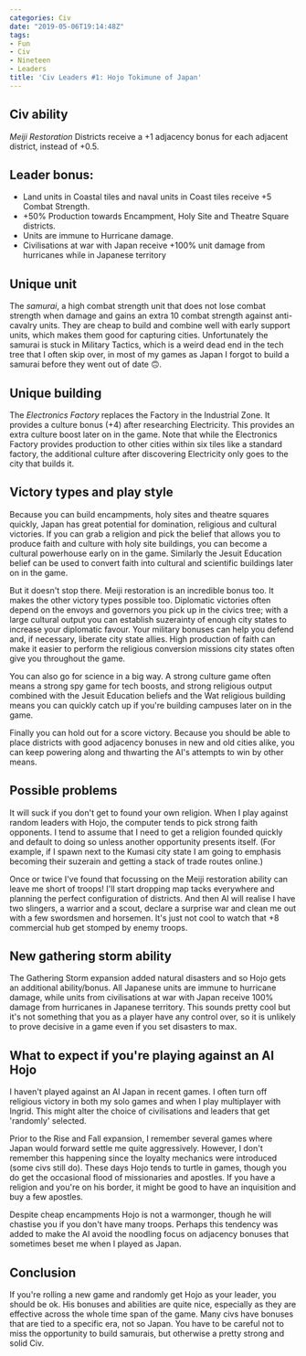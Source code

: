 ```yaml
---
categories: Civ
date: "2019-05-06T19:14:48Z"
tags:
- Fun
- Civ
- Nineteen
- Leaders
title: 'Civ Leaders #1: Hojo Tokimune of Japan'
---
```


## Civ ability
*Meiji Restoration* Districts receive a +1 adjacency bonus for each adjacent district, instead of +0.5.

## Leader bonus:
* Land units in Coastal tiles and naval units in Coast tiles receive +5 Combat Strength.
* +50% Production towards Encampment, Holy Site and Theatre Square districts. 
* Units are immune to Hurricane damage.
* Civilisations at war with Japan receive +100% unit damage from hurricanes while in Japanese territory

## Unique unit
The *samurai*, a high combat strength unit that does not lose combat strength when damage and gains an extra 10 combat strength against anti-cavalry units. They are cheap to build and combine well with early support units, which makes them good for capturing cities. Unfortunately the samurai is stuck in Military Tactics, which is a weird dead end in the tech tree that I often skip over, in most of my games as Japan I forgot to build a samurai before they went out of date 🙃. 

## Unique building
The *Electronics Factory* replaces the Factory in the Industrial Zone. It provides a culture bonus (+4) after researching Electricity. This provides an extra culture boost later on in the game. Note that while the Electronics Factory provides production to other cities within six tiles like a standard factory, the additional culture after discovering Electricity only goes to the city that builds it.

## Victory types and play style
Because you can build encampments, holy sites and theatre squares quickly, Japan has great potential for domination, religious and cultural victories. If you can grab a religion and pick the belief that allows you to produce faith and culture with holy site buildings, you can become a cultural powerhouse early on in the game. Similarly the Jesuit Education belief can be used to convert faith into cultural and scientific buildings later on in the game. 

But it doesn't stop there. Meiji restoration is an incredible bonus too. It makes the other victory types possible too. Diplomatic victories often depend on the envoys and governors you pick up in the civics tree; with a large cultural output you can establish suzerainty of enough city states to increase your diplomatic favour. Your military bonuses can help you defend and, if necessary, liberate city state allies. High production of faith can make it easier to perform the religious conversion missions city states often give you throughout the game. 

You can also go for science in a big way. A strong culture game often means a strong spy game for tech boosts, and strong religious output combined with the Jesuit Education beliefs and the Wat religious building means you can quickly catch up if you're building campuses later on in the game.

Finally you can hold out for a score victory. Because you should be able to place districts with good adjacency bonuses in new and old cities alike, you can keep powering along and thwarting the AI's attempts to win by other means. 

## Possible problems

It will suck if you don't get to found your own religion. When I play against random leaders with Hojo, the computer tends to pick strong faith opponents. I tend to assume that I need to get a religion founded quickly and default to doing so unless another opportunity presents itself. (For example, if I spawn next to the Kumasi  city state I am going to emphasis becoming their suzerain and getting a stack of trade routes online.)

Once or twice I've found that focussing on the Meiji restoration ability can leave me short of troops! I'll start dropping map tacks everywhere and planning the perfect configuration of districts. And then AI will realise I have two slingers, a warrior and a scout, declare a surprise war and clean me out with a few swordsmen and horsemen. It's just not cool to watch that +8 commercial hub get stomped by enemy troops.

## New gathering storm ability
The Gathering Storm expansion added natural disasters and so Hojo gets an additional ability/bonus. All Japanese units are immune to hurricane damage, while units from civilisations at war with Japan receive 100% damage from hurricanes in Japanese territory. This sounds pretty cool but it's not something that you as a player have any control over, so it is unlikely to prove decisive in a game even if you set disasters to max. 

## What to expect if you're playing against an AI Hojo
I haven't played against an AI Japan in recent games. I often turn off religious victory in both my solo games and when I play multiplayer with Ingrid. This might alter the choice of civilisations and leaders that get 'randomly' selected. 

Prior to the Rise and Fall expansion, I remember several games where Japan would forward settle me quite aggressively. However, I don't remember this happening since the loyalty mechanics were introduced (some civs still do). These days Hojo tends to turtle in games, though you do get the occasional flood of missionaries and apostles. If you have a religion and you're on his border, it might be good to have an inquisition and buy a few apostles. 

Despite cheap encampments Hojo is not a warmonger, though he will chastise you if you don't have many troops. Perhaps this tendency was added to make the AI avoid the noodling focus on adjacency bonuses that sometimes beset me when I played as Japan.

## Conclusion
If you're rolling a new game and randomly get Hojo as your leader, you should be ok. His bonuses and abilities are quite nice, especially as they are effective across the whole time span of the game. Many civs have bonuses that are tied to a specific era, not so Japan. You have to be careful not to miss the opportunity to build samurais, but otherwise a pretty strong and solid Civ. 